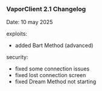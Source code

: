 ### **VaporClient 2.1 Changelog**

Date: 10 may 2025

exploits:
 - added Bart Method (advanced)
   
security:
 - fixed some connection issues
 - fixed lost connection screen
 - fixed Dream Method not starting
